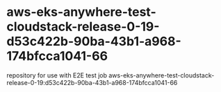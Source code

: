 # aws-eks-anywhere-test-cloudstack-release-0-19-d53c422b-90ba-43b1-a968-174bfcca1041-66
repository for use with E2E test job aws-eks-anywhere-test-cloudstack-release-0-19:d53c422b-90ba-43b1-a968-174bfcca1041-66
